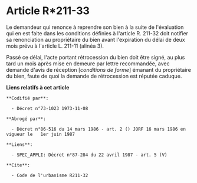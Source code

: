 # Article R*211-33

Le demandeur qui renonce à reprendre son bien à la suite de l'évaluation qui en est faite dans les conditions définies à
l'article R. 211-32 doit notifier sa renonciation au propriétaire du bien avant l'expiration du délai de deux mois prévu à
l'article L. 211-11 (alinéa 3).

Passé ce délai, l'acte portant rétrocession du bien doit être signé, au plus tard un mois après mise en demeure par lettre
recommandée, avec demande d'avis de réception [*conditions de forme*] émanant du propriétaire du bien, faute de quoi la
demande de rétrocession est réputée caduque.

**Liens relatifs à cet article**

	**Codifié par**:

	  - Décret n°73-1023 1973-11-08

	**Abrogé par**:

	  - Décret n°86-516 du 14 mars 1986 - art. 2 () JORF 16 mars 1986 en vigueur le   1er juin 1987

	**Liens**:

	  - SPEC_APPLI: Décret n°87-284 du 22 avril 1987 - art. 5 (V)

	**Cite**:

	  - Code de l'urbanisme R211-32
